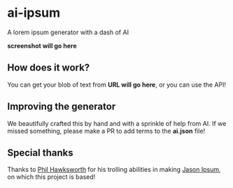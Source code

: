 # ai-ipsum

A lorem ipsum generator with a dash of AI

**screenshot will go here**

## How does it work?

You can get your blob of text from **URL will go here**, or you can use the API!

## Improving the generator

We beautifully crafted this by hand and with a sprinkle of help from AI. If we missed something, please make a PR to add terms to the **ai.json** file!

## Special thanks

Thanks to [Phil Hawksworth](https://github.com/philhawksworth) for his trolling abilities in making [Jason Ipsum](https://github.com/philhawksworth/jasonipsum/), on which this project is based!
